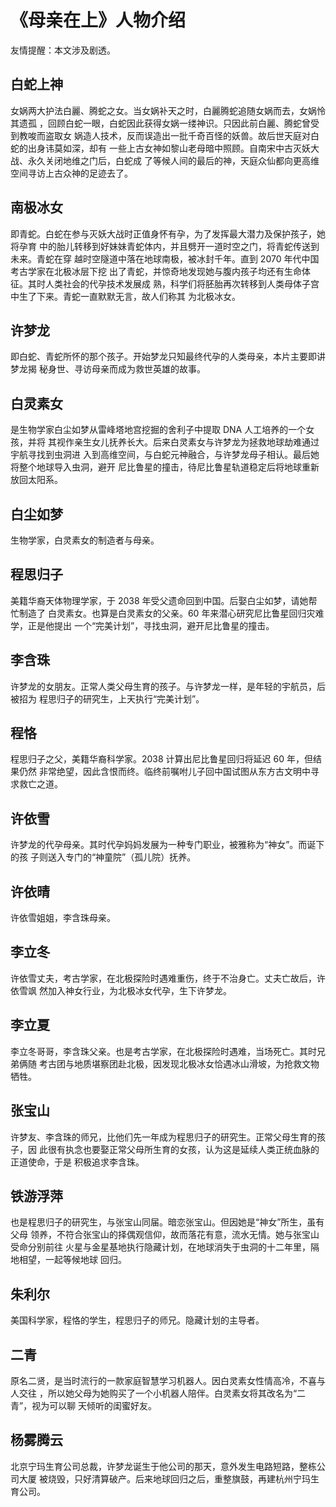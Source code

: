 # 《母亲在上》人物介绍

友情提醒：本文涉及剧透。

## 白蛇上神

女娲两大护法白麗、腾蛇之女。当女娲补天之时，白麗腾蛇追随女娲而去，女娲怜其遗孤
，回顾白蛇一眼，白蛇因此获得女娲一缕神识。只因此前白麗、腾蛇曾受到教唆而盗取女
娲造人技术，反而误造出一批千奇百怪的妖兽。故后世天庭对白蛇的出身讳莫如深，却有
一些上古女神如黎山老母暗中照顾。自南宋中古灭妖大战、永久关闭地维之门后，白蛇成
了等候人间的最后的神，天庭众仙都向更高维空间寻访上古众神的足迹去了。

## 南极冰女

即青蛇。白蛇在参与灭妖大战时正值身怀有孕，为了发挥最大潜力及保护孩子，她将孕育
中的胎儿转移到好妹妹青蛇体内，并且劈开一道时空之门，将青蛇传送到未来。青蛇在穿
越时空隧道中落在地球南极，被冰封千年。直到 2070 年代中国考古学家在北极冰层下挖
出了青蛇，并惊奇地发现她与腹内孩子均还有生命体征。其时人类社会的代孕技术发展成
熟，科学们将胚胎再次转移到人类母体子宫中生了下来。青蛇一直默默无言，故人们称其
为北极冰女。

## 许梦龙

即白蛇、青蛇所怀的那个孩子。开始梦龙只知最终代孕的人类母亲，本片主要即讲梦龙揭
秘身世、寻访母亲而成为救世英雄的故事。

## 白灵素女

是生物学家白尘如梦从雷峰塔地宫挖掘的舍利子中提取 DNA 人工培养的一个女孩，并将
其视作亲生女儿抚养长大。后来白灵素女与许梦龙为拯救地球劫难通过宇航寻找到虫洞进
入到高维空间，与白蛇元神融合，与许梦龙母子相认。最后她将整个地球导入虫洞，避开
尼比鲁星的撞击，待尼比鲁星轨道稳定后将地球重新放回太阳系。

## 白尘如梦

生物学家，白灵素女的制造者与母亲。

## 程思归子

美籍华裔天体物理学家，于 2038 年受父遗命回到中国。后娶白尘如梦，请她帮忙制造了
白灵素女。也算是白灵素女的父亲。60 年来潜心研究尼比鲁星回归灾难学，正是他提出
一个“完美计划”，寻找虫洞，避开尼比鲁星的撞击。

## 李含珠

许梦龙的女朋友。正常人类父母生育的孩子。与许梦龙一样，是年轻的宇航员，后被招为
程思归子的研究生，上天执行“完美计划”。

## 程恪

程思归子之父，美籍华裔科学家。2038 计算出尼比鲁星回归将延迟 60 年，但结果仍然
非常绝望，因此含恨而终。临终前嘱咐儿子回中国试图从东方古文明中寻求救亡之道。

## 许依雪

许梦龙的代孕母亲。其时代孕妈妈发展为一种专门职业，被雅称为“神女”。而诞下的孩
子则送入专门的“神童院”（孤儿院）抚养。

## 许依晴

许依雪姐姐，李含珠母亲。

## 李立冬

许依雪丈夫，考古学家，在北极探险时遇难重伤，终于不治身亡。丈夫亡故后，许依雪飒
然加入神女行业，为北极冰女代孕，生下许梦龙。

## 李立夏

李立冬哥哥，李含珠父亲。也是考古学家，在北极探险时遇难，当场死亡。其时兄弟俩随
考古团与地质堪察团赴北极，因发现北极冰女恰遇冰山滑坡，为抢救文物牺牲。

## 张宝山

许梦友、李含珠的师兄，比他们先一年成为程思归子的研究生。正常父母生育的孩子，因
此很有执念也要娶正常父母所生育的女孩，认为这是延续人类正统血脉的正道使命，于是
积极追求李含珠。

## 铁游浮萍

也是程思归子的研究生，与张宝山同届。暗恋张宝山。但因她是“神女”所生，虽有父母
领养，不符合张宝山的择偶观信仰，故而落花有意，流水无情。她与张宝山受命分别前往
火星与金星基地执行隐藏计划，在地球消失于虫洞的十二年里，隔地相望，一起等候地球
回归。

## 朱利尔

美国科学家，程恪的学生，程思归子的师兄。隐藏计划的主导者。

## 二青

原名二贤，是当时流行的一款家庭智慧学习机器人。因白灵素女性情高冷，不喜与人交往
，所以她父母为她购买了一个小机器人陪伴。白灵素女将其改名为“二青”，视为可以聊
天倾听的闺蜜好友。

## 杨雾腾云

北京宁玛生育公司总裁，许梦龙诞生于他公司的那天，意外发生电路短路，整栋公司大厦
被烧毁，只好清算破产。后来地球回归之后，重整旗鼓，再建杭州宁玛生育公司。
